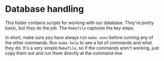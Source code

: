 # Database handling

This folder contains scripts for working with our database.
They're pretty basic, but they do the job.
The `Makefile` captures the key steps.

In short, make sure you have always run `make venv`
before running any of the other commands.
Run `make help` to see a list of commands and what they do.
It's a very simple `Makefile`, so if the commands aren't working,
just copy them out and run them directly at the command-line.
